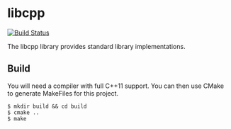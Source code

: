 # libcpp

[![Build Status](https://travis-ci.org/dgkimura/libcpp.svg?branch=master)](https://travis-ci.org/dgkimura/libcpp)

The libcpp library provides standard library implementations.


## Build
You will need a compiler with full C++11 support. You can then use CMake to
generate MakeFiles for this project.
```
$ mkdir build && cd build
$ cmake ..
$ make
```
